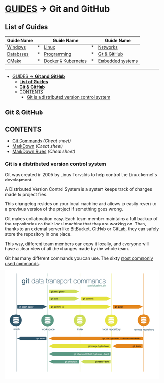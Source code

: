 # [GUIDES](../../README.md) -> __Git and GitHub__

<!-- ## <p align=center>[Git & GitHub][navGit] | [Windows][navWin] | [Linux][navNix] | [Networks][navNet] <br/> [Programming][navPLn] | [Databases][navDBs] | [Docker & Kubernetes][navDkr] | [Embedded systems][navEmS] | [CMake][navCMk] </p> -->

## __List of Guides__

| Guide Name                    |   |  Guide Name                   |   | Guide Name                    |
|-------------------------------|---|-------------------------------|---|-------------------------------|
| [Windows][navWin]             | * | [Linux][navNix]               | * | [Networks][navNet]            |
| [Databases][navDBs]           | * | [Programming][navPLn]         | * | [Git & GitHub][navGit]        |
| [CMake][navCMk]               | * | [Docker & Kubernetes][navDkr] | * | [Embedded systems][navEmS]    |

[navWin]:   ../002_Windows_/Windows.md
[navNix]:   ../003_Linux_(Unix)_/Linux_(Unix).md
[navNet]:   ../004_Networks_/Networks.md
[navDBs]:   ../006_Databases_/Databases.md
[navPLn]:   ../005_Programming_languages_/Programming.md
[navGit]:   ../001_Git_and_GitHub_/Git_And_GitHub.md
[navCMk]:   ../009_CMake_/CMake_Tutorial.md
[navDkr]:   ../007_Docker_and_Kubernetes_/Docker_and_Kubernates.md
[navEmS]:   ../008_Embedded_systems_/Embedded_systems.md

---
<!-- ---------------------------------- * Navigation * ---------------------------------- -->

- [GUIDES -\> __Git and GitHub__](#guides---git-and-github)
  - [__List of Guides__](#list-of-guides)
  - [__Git \& GitHub__](#git--github)
  - [CONTENTS](#contents)
    - [Git is a distributed version control system](#git-is-a-distributed-version-control-system)

## __Git & GitHub__

## CONTENTS

- [Git Commands][gitCmdCS] *(Cheat sheet)*
- [MarkDown][gitMDnCS] *(Cheat sheet)*
- [MarkDown Rules][gitMDRCS] *(Cheat sheet)*

[gitCmdCS]: res/002_Git_Commands_/read/Git_Commands.md
[gitMDnCS]: res/001_Markdown_README_/read/MarkDown.md
[gitMDRCS]: res/001_Markdown_README_/read/markdown_rules.md

### Git is a distributed version control system

Git was created in 2005 by Linus Torvalds to help control the Linux kernel's development.

A Distributed Version Control System is a system keeps track of changes made to project files.

This changelog resides on your local machine and allows to easily revert to a previous version of the project if something goes wrong.

Git makes collaboration easy. Each team member maintains a full backup of the repositories on their local machine that they are working on. Then, thanks to an external server like BitBucket, GitHub or GitLab, they can safely store the repository in one place.

This way, different team members can copy it locally, and everyone will have a clear view of all the changes made by the whole team.

Git has many different commands you can use. The sixty [most commonly used commands][gitCmdCS].

![Git scheme](./res/002_Git_Commands_/img/CZ62a.png)
